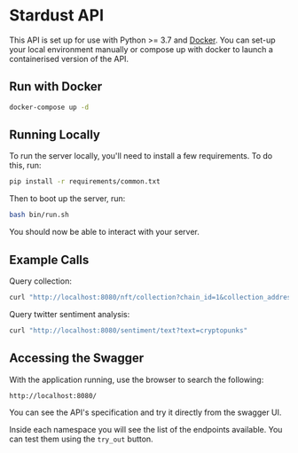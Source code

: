 # Stardust API

This API is set up for use with Python >= 3.7 and [Docker](https://www.docker.com/). You can set-up your local environment manually or compose up with docker to launch a containerised version of the API.

## Run with Docker
```bash
docker-compose up -d
```

## Running Locally

To run the server locally, you'll need to install a few requirements. To do this, run:

```bash
pip install -r requirements/common.txt
``` 

Then to boot up the server, run:

```bash
bash bin/run.sh
``` 

You should now be able to interact with your server.

## Example Calls
Query collection:
```bash
curl "http://localhost:8080/nft/collection?chain_id=1&collection_address=0xd07dc4262bcdbf85190c01c996b4c06a461d2430"
```

Query twitter sentiment analysis:
```bash
curl "http://localhost:8080/sentiment/text?text=cryptopunks"
```

## Accessing the Swagger 
With the application running, use the browser to search the following:
```bash
http://localhost:8080/
```

You can see the API's specification and try it directly from the swagger UI.  

Inside each namespace you will see the list of the endpoints available. You can test them using the `try_out` button.
